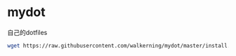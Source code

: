mydot
========

自己的dotfiles

```bash
wget https://raw.githubusercontent.com/walkerning/mydot/master/install.sh && bash install.sh
```
